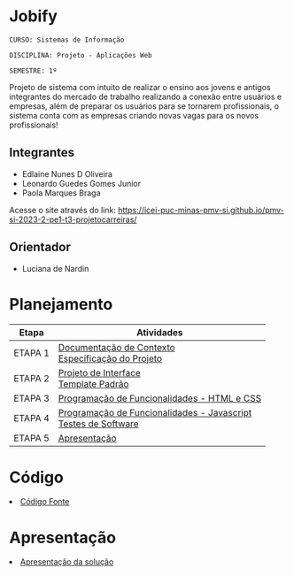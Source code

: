 # Jobify

`CURSO: Sistemas de Informação`

`DISCIPLINA: Projeto - Aplicações Web`

`SEMESTRE: 1º`

Projeto de sistema com intuito de realizar o ensino aos jovens e antigos integrantes do mercado de trabalho realizando a conexão entre usuários e empresas, além de preparar os usuários para se tornarem profissionais, o sistema conta com as empresas criando novas vagas para os novos profissionais!

## Integrantes

* Edlaine Nunes D Oliveira
* Leonardo Guedes Gomes Junior
* Paola Marques Braga

Acesse o site através do link: https://icei-puc-minas-pmv-si.github.io/pmv-si-2023-2-pe1-t3-projetocarreiras/

## Orientador

* Luciana de Nardin

# Planejamento

| Etapa         | Atividades |
|  :----:   | ----------- |
| ETAPA 1         |[Documentação de Contexto](docs/context.md) <br> [Especificação do Projeto](docs/especification.md) |
| ETAPA 2         |[Projeto de Interface](docs/interface.md) <br> [Template Padrão](docs/template.md) |
| ETAPA 3         |[Programação de Funcionalidades - HTML e CSS](docs/development.md) |
| ETAPA 4        |[Programação de Funcionalidades - Javascript](docs/development.md) <br> [Testes de Software ](docs/tests.md) |
| ETAPA 5         | [Apresentação](presentation/README.md) |

# Código

<li><a href="src/README.md"> Código Fonte</a></li>

# Apresentação

<li><a href="presentation/README.md"> Apresentação da solução</a></li>
